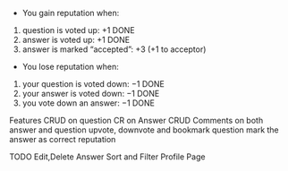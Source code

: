 - You gain reputation when:

1. question is voted up: +1 DONE
2. answer is voted up: +1 DONE
3. answer is marked “accepted”: +3 (+1 to acceptor)

- You lose reputation when:

1. your question is voted down: −1 DONE
2. your answer is voted down: −1 DONE
3. you vote down an answer: −1 DONE

Features
CRUD on question
CR on Answer
CRUD Comments on both answer and question
upvote, downvote and bookmark question
mark the answer as correct
reputation

TODO
Edit,Delete Answer
Sort and Filter
Profile Page
